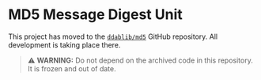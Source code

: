 # MD5 Message Digest Unit

This project has moved to the [`ddablib/md5`](https://github.com/ddablib/md5) GitHub repository. All development is taking place there.

> ⚠️ **WARNING:** Do not depend on the archived code in this repository. It is frozen and out of date.
